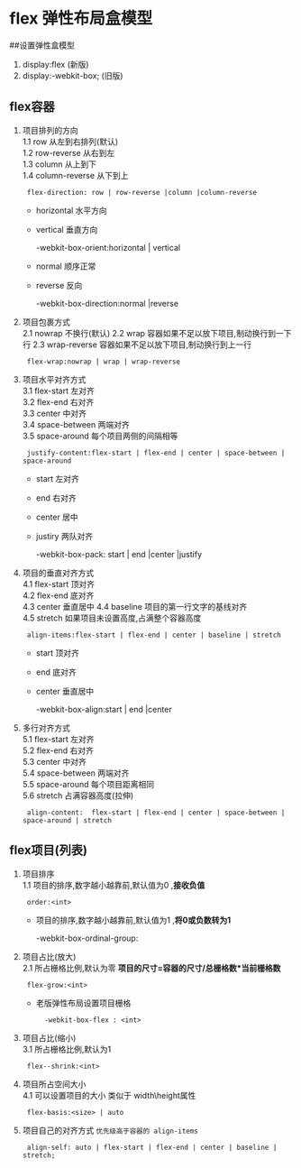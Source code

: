 # flex 弹性布局盒模型

##设置弹性盒模型
1. display:flex  (新版)
2. display:-webkit-box; (旧版)

## flex容器
1. 项目排列的方向  
  1.1 row 从左到右排列(默认)  
  1.2 row-reverse  从右到左  
  1.3 column  从上到下       
  1.4 column-reverse  从下到上     
   
        flex-direction: row | row-reverse |column |column-reverse
    
    * horizontal 水平方向   
    * vertical   垂直方向

        -webkit-box-orient:horizontal | vertical
    
    * normal   顺序正常  
    * reverse  反向  

        -webkit-box-direction:normal |reverse

2. 项目包裹方式  
  2.1  nowrap 不换行(默认) 
  2.2  wrap 容器如果不足以放下项目,制动换行到一下行
  2.3  wrap-reverse  容器如果不足以放下项目,制动换行到上一行
  
        flex-wrap:nowrap | wrap | wrap-reverse 
          
3. 项目水平对齐方式  
  3.1 flex-start  左对齐  
  3.2 flex-end    右对齐  
  3.3 center      中对齐  
  3.4 space-between  两端对齐  
  3.5 space-around   每个项目两侧的间隔相等
           
        justify-content:flex-start | flex-end | center | space-between | space-around
  
    * start  左对齐
    * end    右对齐
    * center 居中
    * justiry 两队对齐  
         
         -webkit-box-pack: start | end |center |justify
4. 项目的垂直对齐方式  
  4.1 flex-start  顶对齐   
  4.2 flex-end  底对齐   
  4.3 center    垂直居中
  4.4 baseline  项目的第一行文字的基线对齐  
  4.5 stretch   如果项目未设置高度,占满整个容器高度 
  
        align-items:flex-start | flex-end | center | baseline | stretch        
    
    * start 顶对齐
    * end   底对齐
    * center 垂直居中
     
        -webkit-box-align:start | end |center
5. 多行对齐方式  
  5.1 flex-start 左对齐  
  5.2 flex-end   右对齐  
  5.3 center     中对齐  
  5.4 space-between  两端对齐  
  5.5  space-around  每个项目距离相同  
  5.6  stretch  占满容器高度(拉伸) 
   
        align-content:  flex-start | flex-end | center | space-between | space-around | stretch  


## flex项目(列表)

1. 项目排序  
  1.1 项目的排序,数字越小越靠前,默认值为0 ,**接收负值**
        
        order:<int>  
    
    *  项目的排序,数字越小越靠前,默认值为1 ,**将0或负数转为1**

        -webkit-box-ordinal-group:<int>           
   
2. 项目占比(放大)  
  2.1  所占栅格比例,默认为零 **项目的尺寸=容器的尺寸/总栅格数*当前栅格数**   
  
        flex-grow:<int>
    
    * 老版弹性布局设置项目栅格
            
            -webkit-box-flex : <int>    
3. 项目占比(缩小)  
  3.1  所占栅格比例,默认为1 
        
        flex--shrink:<int>
        
           
4. 项目所占空间大小    
  4.1  可以设置项目的大小 类似于 width\height属性 
        
        flex-basis:<size> | auto
                
5. 项目自己的对齐方式  `优先级高于容器的 align-items`    

        align-self: auto | flex-start | flex-end | center | baseline | stretch;    
    
            
          